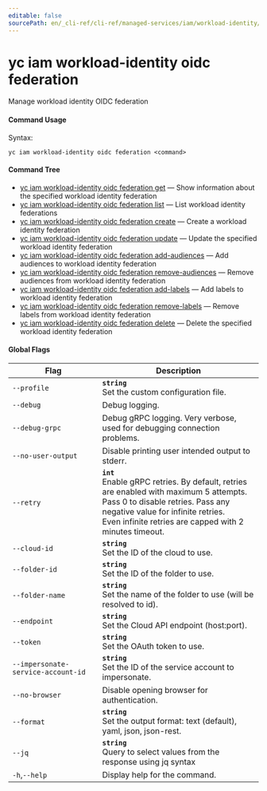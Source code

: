 ```yaml
---
editable: false
sourcePath: en/_cli-ref/cli-ref/managed-services/iam/workload-identity/oidc/federation/index.md
---
```


# yc iam workload-identity oidc federation

Manage workload identity OIDC federation

#### Command Usage

Syntax: 

`yc iam workload-identity oidc federation <command>`

#### Command Tree

- [yc iam workload-identity oidc federation get](get.md) — Show information about the specified workload identity federation
- [yc iam workload-identity oidc federation list](list.md) — List workload identity federations
- [yc iam workload-identity oidc federation create](create.md) — Create a workload identity federation
- [yc iam workload-identity oidc federation update](update.md) — Update the specified workload identity federation
- [yc iam workload-identity oidc federation add-audiences](add-audiences.md) — Add audiences to workload identity federation
- [yc iam workload-identity oidc federation remove-audiences](remove-audiences.md) — Remove audiences from workload identity federation
- [yc iam workload-identity oidc federation add-labels](add-labels.md) — Add labels to workload identity federation
- [yc iam workload-identity oidc federation remove-labels](remove-labels.md) — Remove labels from workload identity federation
- [yc iam workload-identity oidc federation delete](delete.md) — Delete the specified workload identity federation

#### Global Flags

| Flag | Description |
|----|----|
|`--profile`|<b>`string`</b><br/>Set the custom configuration file.|
|`--debug`|Debug logging.|
|`--debug-grpc`|Debug gRPC logging. Very verbose, used for debugging connection problems.|
|`--no-user-output`|Disable printing user intended output to stderr.|
|`--retry`|<b>`int`</b><br/>Enable gRPC retries. By default, retries are enabled with maximum 5 attempts.<br/>Pass 0 to disable retries. Pass any negative value for infinite retries.<br/>Even infinite retries are capped with 2 minutes timeout.|
|`--cloud-id`|<b>`string`</b><br/>Set the ID of the cloud to use.|
|`--folder-id`|<b>`string`</b><br/>Set the ID of the folder to use.|
|`--folder-name`|<b>`string`</b><br/>Set the name of the folder to use (will be resolved to id).|
|`--endpoint`|<b>`string`</b><br/>Set the Cloud API endpoint (host:port).|
|`--token`|<b>`string`</b><br/>Set the OAuth token to use.|
|`--impersonate-service-account-id`|<b>`string`</b><br/>Set the ID of the service account to impersonate.|
|`--no-browser`|Disable opening browser for authentication.|
|`--format`|<b>`string`</b><br/>Set the output format: text (default), yaml, json, json-rest.|
|`--jq`|<b>`string`</b><br/>Query to select values from the response using jq syntax|
|`-h`,`--help`|Display help for the command.|

